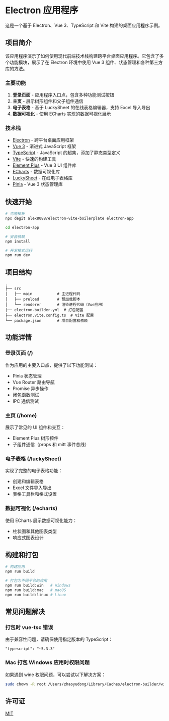 # Electron 应用程序

这是一个基于 Electron、Vue 3、TypeScript 和 Vite 构建的桌面应用程序示例。

## 项目简介

该应用程序演示了如何使用现代前端技术栈构建跨平台桌面应用程序。它包含了多个功能模块，展示了在 Electron 环境中使用 Vue 3 组件、状态管理和各种第三方库的方法。

### 主要功能

1. **登录页面** - 应用程序入口点，包含多种功能测试按钮
2. **主页** - 展示树形组件和父子组件通信
3. **电子表格** - 基于 LuckySheet 的在线表格编辑器，支持 Excel 导入导出
4. **数据可视化** - 使用 ECharts 实现的数据可视化展示

### 技术栈

- [Electron](https://www.electronjs.org/) - 跨平台桌面应用框架
- [Vue 3](https://v3.vuejs.org/) - 渐进式 JavaScript 框架
- [TypeScript](https://www.typescriptlang.org/) - JavaScript 的超集，添加了静态类型定义
- [Vite](https://vitejs.dev/) - 快速的构建工具
- [Element Plus](https://element-plus.org/) - Vue 3 UI 组件库
- [ECharts](https://echarts.apache.org/) - 数据可视化库
- [LuckySheet](https://github.com/mengshukeji/Luckysheet) - 在线电子表格库
- [Pinia](https://pinia.vuejs.org/) - Vue 3 状态管理库

## 快速开始

```bash
# 克隆模板
npx degit alex8088/electron-vite-boilerplate electron-app

cd electron-app

# 安装依赖
npm install

# 开发模式运行
npm run dev
```

## 项目结构

```
.
├── src
│   ├── main           # 主进程代码
│   ├── preload        # 预加载脚本
│   └── renderer       # 渲染进程代码（Vue应用）
├── electron-builder.yml  # 打包配置
├── electron.vite.config.ts  # Vite 配置
└── package.json       # 项目配置和依赖
```

## 功能详情

### 登录页面 (/)
作为应用的主要入口点，提供了以下功能测试：
- Pinia 状态管理
- Vue Router 路由导航
- Promise 异步操作
- 闭包函数测试
- IPC 通信测试

### 主页 (/home)
展示了常见的 UI 组件和交互：
- Element Plus 树形控件
- 子组件通信（props 和 mitt 事件总线）

### 电子表格 (/luckySheet)
实现了完整的电子表格功能：
- 创建和编辑表格
- Excel 文件导入导出
- 表格工具栏和格式设置

### 数据可视化 (/echarts)
使用 ECharts 展示数据可视化能力：
- 柱状图和其他图表类型
- 响应式图表设计

## 构建和打包

```bash
# 构建应用
npm run build

# 打包为不同平台的应用
npm run build:win   # Windows
npm run build:mac   # macOS
npm run build:linux # Linux
```

## 常见问题解决

### 打包时 vue-tsc 错误

由于兼容性问题，请确保使用指定版本的 TypeScript：

```
"typescript": "~5.3.3"
```

### Mac 打包 Windows 应用时权限问题

如果遇到 wine 权限问题，可以尝试以下解决方案：

```bash
sudo chown -R root /Users/zhaoyudong/Library/Caches/electron-builder/wine/
```

## 许可证

[MIT](LICENSE)
